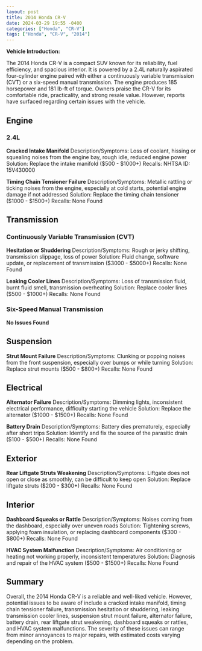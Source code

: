 ```yaml
---
layout: post
title: 2014 Honda CR-V
date: 2024-03-29 19:55 -0400
categories: ["Honda", "CR-V"]
tags: ["Honda", "CR-V", "2014"]
---
```

**Vehicle Introduction:**

The 2014 Honda CR-V is a compact SUV known for its reliability, fuel efficiency, and spacious interior. It is powered by a 2.4L naturally aspirated four-cylinder engine paired with either a continuously variable transmission (CVT) or a six-speed manual transmission. The engine produces 185 horsepower and 181 lb-ft of torque. Owners praise the CR-V for its comfortable ride, practicality, and strong resale value. However, reports have surfaced regarding certain issues with the vehicle.

## **Engine**

### **2.4L**

**Cracked Intake Manifold**
Description/Symptoms: Loss of coolant, hissing or squealing noises from the engine bay, rough idle, reduced engine power
Solution: Replace the intake manifold ($500 - $1000+)
Recalls: NHTSA ID: 15V430000

**Timing Chain Tensioner Failure**
Description/Symptoms: Metallic rattling or ticking noises from the engine, especially at cold starts, potential engine damage if not addressed
Solution: Replace the timing chain tensioner ($1000 - $1500+)
Recalls: None Found

## **Transmission**

### **Continuously Variable Transmission (CVT)**

**Hesitation or Shuddering**
Description/Symptoms: Rough or jerky shifting, transmission slippage, loss of power
Solution: Fluid change, software update, or replacement of transmission ($3000 - $5000+)
Recalls: None Found

**Leaking Cooler Lines**
Description/Symptoms: Loss of transmission fluid, burnt fluid smell, transmission overheating
Solution: Replace cooler lines ($500 - $1000+)
Recalls: None Found

### **Six-Speed Manual Transmission**

**No Issues Found**

## **Suspension**

**Strut Mount Failure**
Description/Symptoms: Clunking or popping noises from the front suspension, especially over bumps or while turning
Solution: Replace strut mounts ($500 - $800+)
Recalls: None Found

## **Electrical**

**Alternator Failure**
Description/Symptoms: Dimming lights, inconsistent electrical performance, difficulty starting the vehicle
Solution: Replace the alternator ($1000 - $1500+)
Recalls: None Found

**Battery Drain**
Description/Symptoms: Battery dies prematurely, especially after short trips
Solution: Identify and fix the source of the parasitic drain ($100 - $500+)
Recalls: None Found

## **Exterior**

**Rear Liftgate Struts Weakening**
Description/Symptoms: Liftgate does not open or close as smoothly, can be difficult to keep open
Solution: Replace liftgate struts ($200 - $300+)
Recalls: None Found

## **Interior**

**Dashboard Squeaks or Rattle**
Description/Symptoms: Noises coming from the dashboard, especially over uneven roads
Solution: Tightening screws, applying foam insulation, or replacing dashboard components ($300 - $800+)
Recalls: None Found

**HVAC System Malfunction**
Description/Symptoms: Air conditioning or heating not working properly, inconsistent temperatures
Solution: Diagnosis and repair of the HVAC system ($500 - $1500+)
Recalls: None Found

## **Summary**

Overall, the 2014 Honda CR-V is a reliable and well-liked vehicle. However, potential issues to be aware of include a cracked intake manifold, timing chain tensioner failure, transmission hesitation or shuddering, leaking transmission cooler lines, suspension strut mount failure, alternator failure, battery drain, rear liftgate strut weakening, dashboard squeaks or rattles, and HVAC system malfunctions. The severity of these issues can range from minor annoyances to major repairs, with estimated costs varying depending on the problem.
